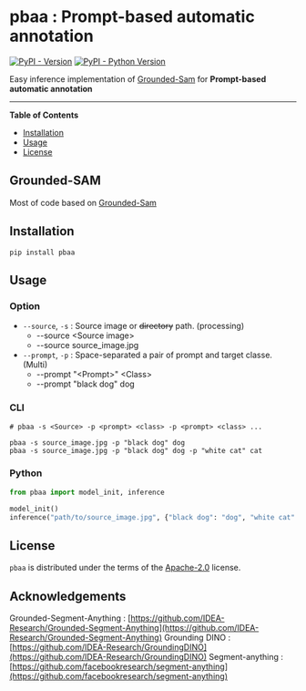 # pbaa : Prompt-based automatic annotation

[![PyPI - Version](https://img.shields.io/pypi/v/pbaa.svg)](https://pypi.org/project/pbaa)
[![PyPI - Python Version](https://img.shields.io/pypi/pyversions/pbaa.svg)](https://pypi.org/project/pbaa)

Easy inference implementation of [Grounded-Sam](https://github.com/IDEA-Research/Grounded-Segment-Anything) for
**Prompt-based automatic annotation**

-----

**Table of Contents**

- [Installation](#installation)
- [Usage](#Usage)
- [License](#license)

## Grounded-SAM

Most of code based on [Grounded-Sam](https://github.com/IDEA-Research/Grounded-Segment-Anything)

## Installation

```console
pip install pbaa
```

## Usage

### Option

* `--source`, `-s` : Source image or ~~directory~~ path. (processing)
    * --source \<Source image>
    * --source source_image.jpg
* `--prompt`, `-p` : Space-separated a pair of prompt and target classe. (Multi)
  * --prompt \"\<Prompt>" \<Class>
  * --prompt "black dog" dog

### CLI

```console
# pbaa -s <Source> -p <prompt> <class> -p <prompt> <class> ...

pbaa -s source_image.jpg -p "black dog" dog
pbaa -s source_image.jpg -p "black dog" dog -p "white cat" cat
```

### Python

```python
from pbaa import model_init, inference

model_init()
inference("path/to/source_image.jpg", {"black dog": "dog", "white cat": "cat"})
```

## License

`pbaa` is distributed under the terms of the [Apache-2.0](https://spdx.org/licenses/Apache-2.0.html) license.

## Acknowledgements
Grounded-Segment-Anything : [https://github.com/IDEA-Research/Grounded-Segment-Anything](https://github.com/IDEA-Research/Grounded-Segment-Anything)
Grounding DINO : [https://github.com/IDEA-Research/GroundingDINO](https://github.com/IDEA-Research/GroundingDINO)
Segment-anything : [https://github.com/facebookresearch/segment-anything](https://github.com/facebookresearch/segment-anything)
